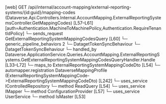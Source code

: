 [web] GET /api/internal/account-mapping/external-reporting-systems/{id:guid}/mapping-codes  (Dataverse.Api.Controllers.Internal.AccountMapping.ExternalReportingSystemsController.GetMappingCodes)  [L57–L61] [auth=Authentication.MachineToMachinePolicy,Authentication.RequireTenantIdPolicy]
  └─ sends_request GetExternalReportingSystemMappingCodesQuery [L60]
    └─ generic_pipeline_behaviors 2
      └─ DatagetTokenSyncBehaviour
      └─ DatagetTokenSyncBehaviour
    └─ handled_by Dataverse.ApplicationService.Queries.AccountMapping.ExternalReportingSystems.GetExternalReportingSystemMappingCodesQueryHandler.Handle [L33–L72]
      └─ maps_to ExternalReportingSystemMappingCodeDto [L54]
        └─ automapper.registration DataverseMappingProfile (ExternalReportingSystemMappingCode->ExternalReportingSystemMappingCodeDto) [L242]
      └─ uses_service IControlledRepository<ExternalReportingSystemMappingCode>
        └─ method ReadQuery [L54]
      └─ uses_service IMapper
        └─ method ConfigurationProvider [L57]
      └─ uses_service UserService
        └─ method IsMaster [L53]

